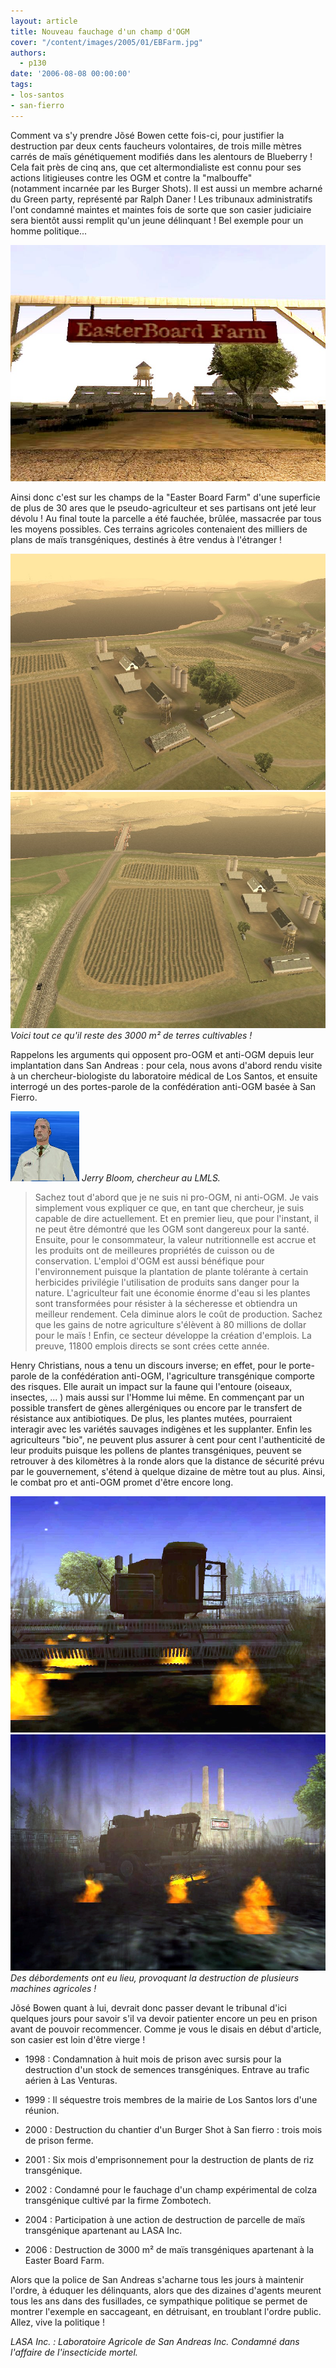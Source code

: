 ```yaml
---
layout: article
title: Nouveau fauchage d'un champ d'OGM
cover: "/content/images/2005/01/EBFarm.jpg"
authors:
  - p130
date: '2006-08-08 00:00:00'
tags:
- los-santos
- san-fierro
---
```


Comment va s'y prendre Jõsé Bowen cette fois-ci,&nbsp;pour justifier la destruction par&nbsp;deux cents&nbsp;faucheurs volontaires, de trois mille&nbsp;mètres carrés de maïs génétiquement modifiés dans les alentours de&nbsp;Blueberry ! Cela fait près de cinq ans, que&nbsp;cet altermondialiste&nbsp;est connu&nbsp;pour ses actions litigieuses contre les OGM et&nbsp;contre la "malbouffe" (notamment&nbsp;incarnée&nbsp;par&nbsp;les Burger Shots). Il est aussi un membre acharné du Green party, représenté par Ralph Daner ! Les tribunaux administratifs l'ont condamné maintes et maintes fois de sorte que son casier judiciaire sera bientôt aussi remplit qu'un jeune délinquant ! Bel exemple pour un homme politique...

![](/content/images/2005/01/EBFarm.jpg)

Ainsi donc c'est sur les champs de la "Easter Board Farm" d'une superficie de plus de 30 ares que le pseudo-agriculteur et ses partisans ont jeté leur dévolu ! Au final toute la parcelle a été fauchée, brûlée, massacrée par tous les moyens possibles. Ces terrains agricoles contenaient des milliers de plans de maïs transgéniques, destinés à être vendus à l'étranger !

![](/content/images/2005/01/champ2.jpg)
![Voici tout ce qu'il reste des 3000 m² de terres cultivables !](/content/images/2005/01/champ.jpg)
_Voici tout ce qu'il reste des 3000 m² de terres cultivables !_

Rappelons les arguments qui opposent pro-OGM et anti-OGM depuis leur implantation&nbsp;dans San Andreas :&nbsp;pour cela, nous avons d'abord rendu visite à un chercheur-biologiste&nbsp;du laboratoire médical de Los Santos, et ensuite interrogé un des portes-parole de la confédération anti-OGM basée à San Fierro.

![Jerry Bloom, chercheur au LMLS.](/content/images/2005/01/prof.jpg)
_Jerry Bloom, chercheur au LMLS._

> Sachez tout d'abord que je ne suis ni pro-OGM, ni anti-OGM. Je vais simplement vous expliquer ce que, en tant que chercheur, je suis capable de dire actuellement. Et en premier lieu, que pour l'instant, il ne peut être démontré que les OGM sont dangereux pour la santé. Ensuite, pour le consommateur, la valeur nutritionnelle&nbsp;est accrue et les produits&nbsp;ont de meilleures propriétés de cuisson ou de conservation. L'emploi d'OGM est aussi bénéfique pour l'environnement puisque la plantation de plante tolérante à certain herbicides privilégie l'utilisation de produits sans danger pour la nature. L'agriculteur fait une économie énorme d'eau si les plantes sont transformées&nbsp;pour résister à la sécheresse et obtiendra un meilleur rendement. Cela diminue alors le coût de production. Sachez que les gains de notre agriculture s'élèvent à 80 millions de dollar pour le maïs ! Enfin, ce secteur développe la création d'emplois. La preuve, 11800 emplois directs se sont crées cette année.

Henry Christians, nous a tenu un discours inverse; en effet, pour le porte-parole de la confédération anti-OGM, l'agriculture transgénique comporte des risques. Elle aurait un impact sur la faune qui l'entoure (oiseaux, insectes, ... ) mais aussi sur l'Homme lui même. En commençant par un possible transfert de gènes allergéniques ou encore par le transfert de résistance aux antibiotiques. De plus, les plantes mutées, pourraient interagir avec les variétés sauvages indigènes et les supplanter. Enfin les agriculteurs "bio", ne peuvent plus assurer à cent pour cent l'authenticité de leur produits puisque les pollens de plantes transgéniques, peuvent se retrouver à des kilomètres à la ronde alors que la distance de sécurité prévu par le gouvernement, s'étend à quelque dizaine de mètre tout au plus. Ainsi, le combat pro et anti-OGM promet d'être encore long.

![](/content/images/2005/01/bowen_harvest2.jpg)
![Des débordements ont eu lieu, provoquant la destruction de plusieurs machines agricoles !](/content/images/2005/01/bowen_harvest.jpg)
_Des débordements ont eu lieu, provoquant la destruction de plusieurs machines agricoles !_

Jõsé Bowen quant à lui, devrait donc passer devant le tribunal d'ici quelques jours pour savoir s'il va devoir patienter encore un peu en prison avant de pouvoir recommencer. Comme je vous le disais en début d'article, son casier est loin d'être vierge !

- 1998&nbsp;: Condamnation à huit mois de prison avec sursis pour la destruction d'un stock de semences transgéniques. Entrave au trafic aérien à Las Venturas.

- 1999&nbsp;:&nbsp;Il séquestre trois membres de la mairie de Los Santos lors d'une réunion.

- 2000&nbsp;:&nbsp;Destruction du chantier d'un Burger Shot à San fierro :&nbsp;trois mois de prison ferme.

- 2001&nbsp;: Six mois d'emprisonnement pour la destruction de plants de riz transgénique.

- 2002 :&nbsp;Condamné pour le fauchage d'un champ expérimental de colza transgénique cultivé par la firme Zombotech.

- 2004&nbsp;:&nbsp;Participation à une action de destruction de parcelle de maïs transgénique apartenant au LASA Inc.

- 2006&nbsp;: Destruction de 3000 m² de maïs transgéniques apartenant à la Easter Board Farm.

Alors que la police de San Andreas s'acharne tous les jours à maintenir l'ordre, à éduquer les délinquants, alors que des dizaines d'agents meurent tous les ans dans des fusillades, ce sympathique politique se permet de montrer l'exemple en saccageant, en détruisant, en troublant l'ordre public. Allez, vive la politique !

_LASA Inc. : Laboratoire Agricole de San Andreas Inc. Condamné dans l'affaire de l'insecticide mortel._